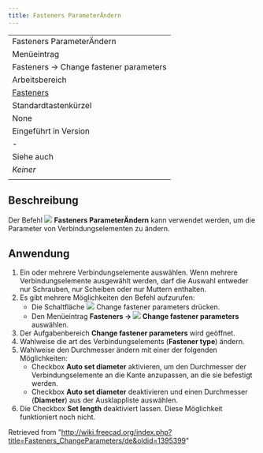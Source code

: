 ```yaml
---
title: Fasteners ParameterÄndern
---
```

|  |
| --- |
| Fasteners ParameterÄndern |
| Menüeintrag |
| Fasteners → Change fastener parameters |
| Arbeitsbereich |
| [Fasteners](/Fasteners_Workbench/de "Fasteners Workbench/de") |
| Standardtastenkürzel |
| None |
| Eingeführt in Version |
| - |
| Siehe auch |
| *Keiner* |
|  |

## Beschreibung

Der Befehl ![](/images/Fasteners_ChangeParameters.svg) **Fasteners ParameterÄndern** kann verwendet werden, um die Parameter von Verbindungselementen zu ändern.

## Anwendung

1. Ein oder mehrere Verbindungselemente auswählen. Wenn mehrere Verbindungselemente ausgewählt werden, darf die Auswahl entweder nur Schrauben, nur Scheiben oder nur Muttern enthalten.
2. Es gibt mehrere Möglichkeiten den Befehl aufzurufen:
   * Die Schaltfläche ![](/images/Fasteners_ChangeParameters.svg) Change fastener parameters drücken.
   * Den Menüeintrag **Fasteners → ![](/images/Fasteners_ChangeParameters.svg) Change fastener parameters** auswählen.
3. Der Aufgabenbereich **Change fastener parameters** wird geöffnet.
4. Wahlweise die art des Verbindungselements (**Fastener type**) ändern.
5. Wahlweise den Durchmesser ändern mit einer der folgenden Möglichkeiten:
   * Checkbox **Auto set diameter** aktivieren, um den Durchmesser der Verbindungselemente an die Kante anzupassen, an die sie befestigt werden.
   * Checkbox **Auto set diameter** deaktivieren und einen Durchmesser (**Diameter**) aus der Ausklappliste auswählen.
6. Die Checkbox **Set length** deaktiviert lassen. Diese Möglichkeit funktioniert noch nicht.

Retrieved from "<http://wiki.freecad.org/index.php?title=Fasteners_ChangeParameters/de&oldid=1395399>"